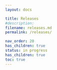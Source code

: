 ```yaml
---
layout: docs

title: Releases
#description:
filename: releases.md
permalink: /releases/

nav_order: 20
has_children: true
status: in progress
has_children: true
toc: true
---
```

